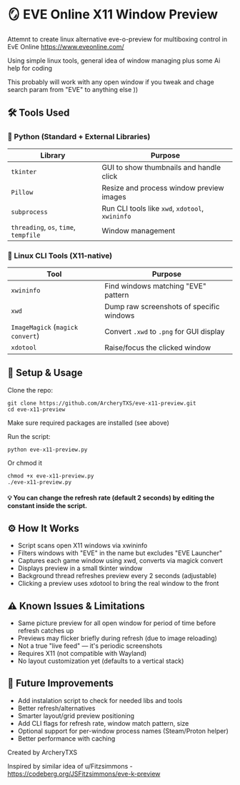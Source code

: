 # 🪞 EVE Online X11 Window Preview

Attemnt to create linux alternative eve-o-preview 
for multiboxing control in EvE Online
https://www.eveonline.com/

Using simple linux tools, general idea of window managing plus some Ai help for coding

This probably will work with any open window if you tweak
and chage search param from "EVE" to anything else ))


## 🛠️ Tools Used

### 🐍 Python (Standard + External Libraries)
| Library    | Purpose                                           |
|------------|---------------------------------------------------|
| `tkinter`  | GUI to show thumbnails and handle click           |
| `Pillow`   | Resize and process window preview images          |
| `subprocess` | Run CLI tools like `xwd`, `xdotool`, `xwininfo` |
| `threading`, `os`, `time`, `tempfile` | Window management      |

### 🧰 Linux CLI Tools (X11-native)
| Tool                             | Purpose                                  |
| -------------------------------- | ---------------------------------------- |
| `xwininfo`                       | Find windows matching "EVE" pattern      |
| `xwd`                            | Dump raw screenshots of specific windows |
| `ImageMagick` (`magick convert`) | Convert `.xwd` to `.png` for GUI display |
| `xdotool`                        | Raise/focus the clicked window           |


## 🚀 Setup & Usage

Clone the repo:

    git clone https://github.com/ArcheryTXS/eve-x11-preview.git
    cd eve-x11-preview

Make sure required packages are installed (see above)

Run the script:

    python eve-x11-preview.py

 Or chmod it
    
    chmod +x eve-x11-preview.py
    ./eve-x11-preview.py

#### 💡 You can change the refresh rate (default 2 seconds) by editing the constant inside the script.

   
## ⚙️ How It Works

- Script scans open X11 windows via xwininfo
- Filters windows with "EVE" in the name but excludes "EVE Launcher"
- Captures each game window using xwd, converts via magick convert
- Displays preview in a small tkinter window
- Background thread refreshes preview every 2 seconds (adjustable)
- Clicking a preview uses xdotool to bring the real window to the front

## ⚠️ Known Issues & Limitations

- Same picture preview for all open window for period of time before refresh catches up
- Previews may flicker briefly during refresh (due to image reloading)
- Not a true "live feed" — it's periodic screenshots
- Requires X11 (not compatible with Wayland)
- No layout customization yet (defaults to a vertical stack)

## 🧭 Future Improvements

- Add instalation script to check for needed libs and tools
- Better refresh/alternatives
- Smarter layout/grid preview positioning
- Add CLI flags for refresh rate, window match pattern, size
- Optional support for per-window process names (Steam/Proton helper)
- Better performance with caching


Created by ArcheryTXS 

Inspired by similar idea of u/Fitzsimmons - https://codeberg.org/JSFitzsimmons/eve-k-preview
